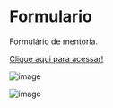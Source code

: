 # Formulario


Formulário de mentoria.


[Clique aqui para acessar!](https://andrewchucrute.github.io/Formulario-de-mentoria/)


![image](https://user-images.githubusercontent.com/103382295/185679331-b9fbd074-5372-47cb-82cb-47b51b8da0ac.png)


![image](https://user-images.githubusercontent.com/103382295/185678005-5f9fb683-c2f1-4963-ac55-8308362978ce.png)
